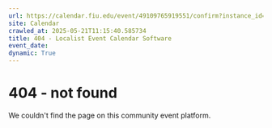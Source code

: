 ```yaml
---
url: https://calendar.fiu.edu/event/49109765919551/confirm?instance_id=49109765955414&return=https%3A%2F%2Fcalendar.fiu.edu%2Fcalendar%3Fevent_types%255B%255D%3D121722
site: Calendar
crawled_at: 2025-05-21T11:15:40.585734
title: 404 - Localist Event Calendar Software
event_date: 
dynamic: True
---
```


# 404 - not found
We couldn't find the page on this community event platform.
